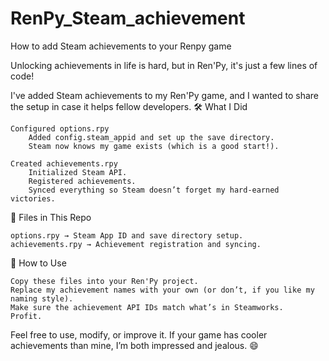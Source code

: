 # RenPy_Steam_achievement
How to add Steam achievements to your Renpy game

Unlocking achievements in life is hard, but in Ren'Py, it's just a few lines of code!

I've added Steam achievements to my Ren'Py game, and I wanted to share the setup in case it helps fellow developers.
🛠️ What I Did

    Configured options.rpy
        Added config.steam_appid and set up the save directory.
        Steam now knows my game exists (which is a good start!).

    Created achievements.rpy
        Initialized Steam API.
        Registered achievements.
        Synced everything so Steam doesn’t forget my hard-earned victories.

📂 Files in This Repo

    options.rpy → Steam App ID and save directory setup.
    achievements.rpy → Achievement registration and syncing.

🚀 How to Use

    Copy these files into your Ren'Py project.
    Replace my achievement names with your own (or don’t, if you like my naming style).
    Make sure the achievement API IDs match what’s in Steamworks.
    Profit.

Feel free to use, modify, or improve it. If your game has cooler achievements than mine, I’m both impressed and jealous. 😄
